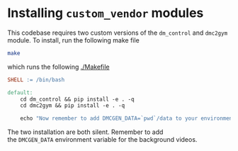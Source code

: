 # Installing `custom_vendor` modules

This codebase requires two custom versions of the `dm_control` and `dmc2gym` module. To install, run the following make file

```bash
make
```

which runs the following [./Makefile](./Makefile)

```makefile
SHELL := /bin/bash

default:
	cd dm_control && pip install -e . -q
	cd dmc2gym && pip install -e . -q

	echo "Now remember to add DMCGEN_DATA=`pwd`/data to your environment"
```

The two installation are both silent. Remember to add the `DMCGEN_DATA` environment variable for the background videos.

